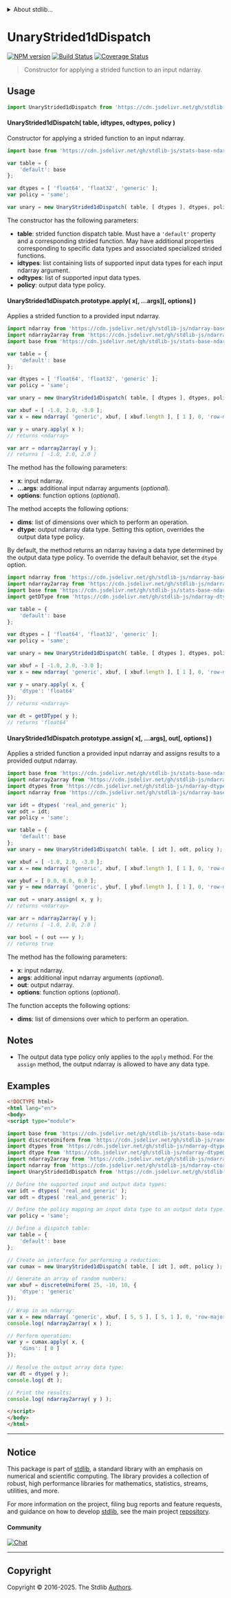 <!--

@license Apache-2.0

Copyright (c) 2025 The Stdlib Authors.

Licensed under the Apache License, Version 2.0 (the "License");
you may not use this file except in compliance with the License.
You may obtain a copy of the License at

   http://www.apache.org/licenses/LICENSE-2.0

Unless required by applicable law or agreed to in writing, software
distributed under the License is distributed on an "AS IS" BASIS,
WITHOUT WARRANTIES OR CONDITIONS OF ANY KIND, either express or implied.
See the License for the specific language governing permissions and
limitations under the License.

-->


<details>
  <summary>
    About stdlib...
  </summary>
  <p>We believe in a future in which the web is a preferred environment for numerical computation. To help realize this future, we've built stdlib. stdlib is a standard library, with an emphasis on numerical and scientific computation, written in JavaScript (and C) for execution in browsers and in Node.js.</p>
  <p>The library is fully decomposable, being architected in such a way that you can swap out and mix and match APIs and functionality to cater to your exact preferences and use cases.</p>
  <p>When you use stdlib, you can be absolutely certain that you are using the most thorough, rigorous, well-written, studied, documented, tested, measured, and high-quality code out there.</p>
  <p>To join us in bringing numerical computing to the web, get started by checking us out on <a href="https://github.com/stdlib-js/stdlib">GitHub</a>, and please consider <a href="https://opencollective.com/stdlib">financially supporting stdlib</a>. We greatly appreciate your continued support!</p>
</details>

# UnaryStrided1dDispatch

[![NPM version][npm-image]][npm-url] [![Build Status][test-image]][test-url] [![Coverage Status][coverage-image]][coverage-url] <!-- [![dependencies][dependencies-image]][dependencies-url] -->

> Constructor for applying a strided function to an input ndarray.



<section class="usage">

## Usage

```javascript
import UnaryStrided1dDispatch from 'https://cdn.jsdelivr.net/gh/stdlib-js/ndarray-base-unary-strided1d-dispatch@esm/index.mjs';
```

#### UnaryStrided1dDispatch( table, idtypes, odtypes, policy )

Constructor for applying a strided function to an input ndarray.

```javascript
import base from 'https://cdn.jsdelivr.net/gh/stdlib-js/stats-base-ndarray-cumax@esm/index.mjs';

var table = {
    'default': base
};

var dtypes = [ 'float64', 'float32', 'generic' ];
var policy = 'same';

var unary = new UnaryStrided1dDispatch( table, [ dtypes ], dtypes, policy );
```

The constructor has the following parameters:

-   **table**: strided function dispatch table. Must have a `'default'` property and a corresponding strided function. May have additional properties corresponding to specific data types and associated specialized strided functions.
-   **idtypes**: list containing lists of supported input data types for each input ndarray argument.
-   **odtypes**: list of supported input data types.
-   **policy**: output data type policy.

#### UnaryStrided1dDispatch.prototype.apply( x\[, ...args]\[, options] )

Applies a strided function to a provided input ndarray.

```javascript
import ndarray from 'https://cdn.jsdelivr.net/gh/stdlib-js/ndarray-base-ctor@esm/index.mjs';
import ndarray2array from 'https://cdn.jsdelivr.net/gh/stdlib-js/ndarray-to-array@esm/index.mjs';
import base from 'https://cdn.jsdelivr.net/gh/stdlib-js/stats-base-ndarray-cumax@esm/index.mjs';

var table = {
    'default': base
};

var dtypes = [ 'float64', 'float32', 'generic' ];
var policy = 'same';

var unary = new UnaryStrided1dDispatch( table, [ dtypes ], dtypes, policy );

var xbuf = [ -1.0, 2.0, -3.0 ];
var x = new ndarray( 'generic', xbuf, [ xbuf.length ], [ 1 ], 0, 'row-major' );

var y = unary.apply( x );
// returns <ndarray>

var arr = ndarray2array( y );
// returns [ -1.0, 2.0, 2.0 ]
```

The method has the following parameters:

-   **x**: input ndarray.
-   **...args**: additional input ndarray arguments (_optional_).
-   **options**: function options (_optional_).

The method accepts the following options:

-   **dims**: list of dimensions over which to perform an operation.
-   **dtype**: output ndarray data type. Setting this option, overrides the output data type policy.

By default, the method returns an ndarray having a data type determined by the output data type policy. To override the default behavior, set the `dtype` option.

```javascript
import ndarray from 'https://cdn.jsdelivr.net/gh/stdlib-js/ndarray-base-ctor@esm/index.mjs';
import ndarray2array from 'https://cdn.jsdelivr.net/gh/stdlib-js/ndarray-to-array@esm/index.mjs';
import base from 'https://cdn.jsdelivr.net/gh/stdlib-js/stats-base-ndarray-cumax@esm/index.mjs';
import getDType from 'https://cdn.jsdelivr.net/gh/stdlib-js/ndarray-dtype@esm/index.mjs';

var table = {
    'default': base
};

var dtypes = [ 'float64', 'float32', 'generic' ];
var policy = 'same';

var unary = new UnaryStrided1dDispatch( table, [ dtypes ], dtypes, policy );

var xbuf = [ -1.0, 2.0, -3.0 ];
var x = new ndarray( 'generic', xbuf, [ xbuf.length ], [ 1 ], 0, 'row-major' );

var y = unary.apply( x, {
    'dtype': 'float64'
});
// returns <ndarray>

var dt = getDType( y );
// returns 'float64'
```

#### UnaryStrided1dDispatch.prototype.assign( x\[, ...args], out\[, options] )

Applies a strided function a provided input ndarray and assigns results to a provided output ndarray.

```javascript
import base from 'https://cdn.jsdelivr.net/gh/stdlib-js/stats-base-ndarray-cumax@esm/index.mjs';
import ndarray2array from 'https://cdn.jsdelivr.net/gh/stdlib-js/ndarray-to-array@esm/index.mjs';
import dtypes from 'https://cdn.jsdelivr.net/gh/stdlib-js/ndarray-dtypes@esm/index.mjs';
import ndarray from 'https://cdn.jsdelivr.net/gh/stdlib-js/ndarray-base-ctor@esm/index.mjs';

var idt = dtypes( 'real_and_generic' );
var odt = idt;
var policy = 'same';

var table = {
    'default': base
};
var unary = new UnaryStrided1dDispatch( table, [ idt ], odt, policy );

var xbuf = [ -1.0, 2.0, -3.0 ];
var x = new ndarray( 'generic', xbuf, [ xbuf.length ], [ 1 ], 0, 'row-major' );

var ybuf = [ 0.0, 0.0, 0.0 ];
var y = new ndarray( 'generic', ybuf, [ ybuf.length ], [ 1 ], 0, 'row-major' );

var out = unary.assign( x, y );
// returns <ndarray>

var arr = ndarray2array( y );
// returns [ -1.0, 2.0, 2.0 ]

var bool = ( out === y );
// returns true
```

The method has the following parameters:

-   **x**: input ndarray.
-   **args**: additional input ndarray arguments (_optional_).
-   **out**: output ndarray.
-   **options**: function options (_optional_).

The function accepts the following options:

-   **dims**: list of dimensions over which to perform an operation.

</section>

<!-- /.usage -->

<section class="notes">

## Notes

-   The output data type policy only applies to the `apply` method. For the `assign` method, the output ndarray is allowed to have any data type.

</section>

<!-- /.notes -->

<section class="examples">

## Examples

<!-- eslint no-undef: "error" -->

```html
<!DOCTYPE html>
<html lang="en">
<body>
<script type="module">

import base from 'https://cdn.jsdelivr.net/gh/stdlib-js/stats-base-ndarray-cumax@esm/index.mjs';
import discreteUniform from 'https://cdn.jsdelivr.net/gh/stdlib-js/random-array-discrete-uniform@esm/index.mjs';
import dtypes from 'https://cdn.jsdelivr.net/gh/stdlib-js/ndarray-dtypes@esm/index.mjs';
import dtype from 'https://cdn.jsdelivr.net/gh/stdlib-js/ndarray-dtype@esm/index.mjs';
import ndarray2array from 'https://cdn.jsdelivr.net/gh/stdlib-js/ndarray-to-array@esm/index.mjs';
import ndarray from 'https://cdn.jsdelivr.net/gh/stdlib-js/ndarray-ctor@esm/index.mjs';
import UnaryStrided1dDispatch from 'https://cdn.jsdelivr.net/gh/stdlib-js/ndarray-base-unary-strided1d-dispatch@esm/index.mjs';

// Define the supported input and output data types:
var idt = dtypes( 'real_and_generic' );
var odt = dtypes( 'real_and_generic' );

// Define the policy mapping an input data type to an output data type:
var policy = 'same';

// Define a dispatch table:
var table = {
    'default': base
};

// Create an interface for performing a reduction:
var cumax = new UnaryStrided1dDispatch( table, [ idt ], odt, policy );

// Generate an array of random numbers:
var xbuf = discreteUniform( 25, -10, 10, {
    'dtype': 'generic'
});

// Wrap in an ndarray:
var x = new ndarray( 'generic', xbuf, [ 5, 5 ], [ 5, 1 ], 0, 'row-major' );
console.log( ndarray2array( x ) );

// Perform operation:
var y = cumax.apply( x, {
    'dims': [ 0 ]
});

// Resolve the output array data type:
var dt = dtype( y );
console.log( dt );

// Print the results:
console.log( ndarray2array( y ) );

</script>
</body>
</html>
```

</section>

<!-- /.examples -->

<!-- Section for related `stdlib` packages. Do not manually edit this section, as it is automatically populated. -->

<section class="related">

</section>

<!-- /.related -->

<!-- Section for all links. Make sure to keep an empty line after the `section` element and another before the `/section` close. -->


<section class="main-repo" >

* * *

## Notice

This package is part of [stdlib][stdlib], a standard library with an emphasis on numerical and scientific computing. The library provides a collection of robust, high performance libraries for mathematics, statistics, streams, utilities, and more.

For more information on the project, filing bug reports and feature requests, and guidance on how to develop [stdlib][stdlib], see the main project [repository][stdlib].

#### Community

[![Chat][chat-image]][chat-url]

---

## Copyright

Copyright &copy; 2016-2025. The Stdlib [Authors][stdlib-authors].

</section>

<!-- /.stdlib -->

<!-- Section for all links. Make sure to keep an empty line after the `section` element and another before the `/section` close. -->

<section class="links">

[npm-image]: http://img.shields.io/npm/v/@stdlib/ndarray-base-unary-strided1d-dispatch.svg
[npm-url]: https://npmjs.org/package/@stdlib/ndarray-base-unary-strided1d-dispatch

[test-image]: https://github.com/stdlib-js/ndarray-base-unary-strided1d-dispatch/actions/workflows/test.yml/badge.svg?branch=main
[test-url]: https://github.com/stdlib-js/ndarray-base-unary-strided1d-dispatch/actions/workflows/test.yml?query=branch:main

[coverage-image]: https://img.shields.io/codecov/c/github/stdlib-js/ndarray-base-unary-strided1d-dispatch/main.svg
[coverage-url]: https://codecov.io/github/stdlib-js/ndarray-base-unary-strided1d-dispatch?branch=main

<!--

[dependencies-image]: https://img.shields.io/david/stdlib-js/ndarray-base-unary-strided1d-dispatch.svg
[dependencies-url]: https://david-dm.org/stdlib-js/ndarray-base-unary-strided1d-dispatch/main

-->

[chat-image]: https://img.shields.io/gitter/room/stdlib-js/stdlib.svg
[chat-url]: https://app.gitter.im/#/room/#stdlib-js_stdlib:gitter.im

[stdlib]: https://github.com/stdlib-js/stdlib

[stdlib-authors]: https://github.com/stdlib-js/stdlib/graphs/contributors

[umd]: https://github.com/umdjs/umd
[es-module]: https://developer.mozilla.org/en-US/docs/Web/JavaScript/Guide/Modules

[deno-url]: https://github.com/stdlib-js/ndarray-base-unary-strided1d-dispatch/tree/deno
[deno-readme]: https://github.com/stdlib-js/ndarray-base-unary-strided1d-dispatch/blob/deno/README.md
[umd-url]: https://github.com/stdlib-js/ndarray-base-unary-strided1d-dispatch/tree/umd
[umd-readme]: https://github.com/stdlib-js/ndarray-base-unary-strided1d-dispatch/blob/umd/README.md
[esm-url]: https://github.com/stdlib-js/ndarray-base-unary-strided1d-dispatch/tree/esm
[esm-readme]: https://github.com/stdlib-js/ndarray-base-unary-strided1d-dispatch/blob/esm/README.md
[branches-url]: https://github.com/stdlib-js/ndarray-base-unary-strided1d-dispatch/blob/main/branches.md

</section>

<!-- /.links -->

